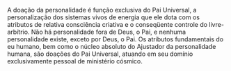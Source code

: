 ﻿A doação da personalidade é função exclusiva do Pai Universal, a personalização dos sistemas vivos de energia que ele dota com os atributos de relativa consciência criativa e o conseqüente controle do livre-arbítrio. Não há personalidade fora de Deus, o Pai, e nenhuma personalidade existe, exceto por Deus, o Pai. Os atributos fundamentais do eu humano, bem como o núcleo absoluto do Ajustador da personalidade humana, são doações do Pai Universal, atuando em seu domínio exclusivamente pessoal de ministério cósmico.